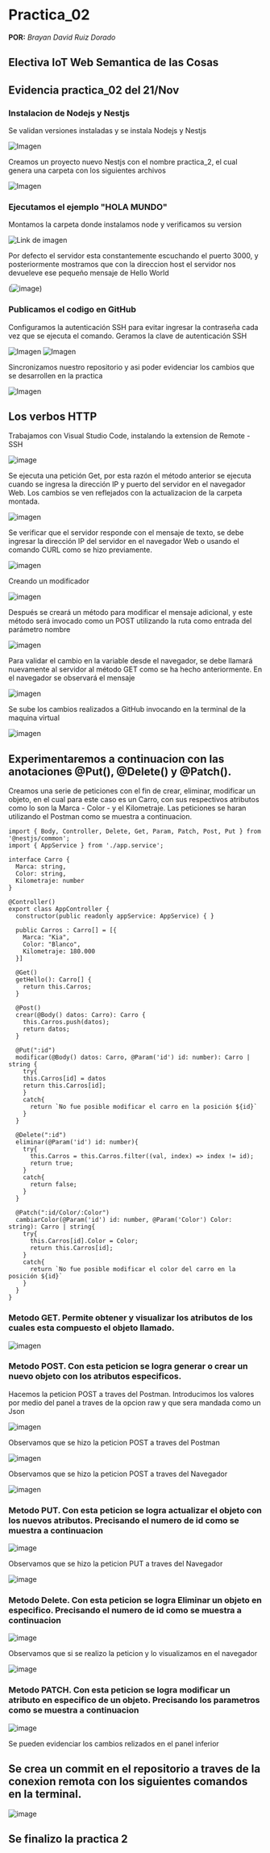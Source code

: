 # Practica_02

**POR:** *Brayan David Ruiz Dorado*

## Electiva IoT Web Semantica de las Cosas

## Evidencia practica_02 del 21/Nov

### Instalacion de Nodejs y Nestjs
Se validan versiones instaladas y se instala Nodejs y Nestjs

![Imagen](https://github.com/DavidRuiz117/WIoT/blob/main/Practica_02/Nodejs%20y%20Nestjs%20version.png?raw=true)

Creamos un proyecto nuevo Nestjs con el nombre practica_2, el cual genera una carpeta con los siguientes archivos

![Imagen](https://github.com/DavidRuiz117/WIoT/blob/main/Practica_02/carpeta%20del%20proyecto.png?raw=true)

### Ejecutamos el ejemplo "HOLA MUNDO"

Montamos la carpeta donde instalamos node y verificamos su version

![Link de imagen](https://github.com/DavidRuiz117/WIoT/blob/main/Practica_02/Verificando%20que%20esta%20instalado%20node.png?raw=true)

Por defecto el servidor esta constantemente escuchando el puerto 3000, y posteriormente mostramos que con la direccion host el servidor nos devueleve ese pequeño mensaje de Hello World

(![image](https://user-images.githubusercontent.com/78920592/203361196-5b65b19e-7c45-4f6d-a469-5a98b2173b47.png))

### Publicamos el codigo en GitHub

Configuramos la autenticación SSH para evitar ingresar la contraseña cada vez que se ejecuta el comando. Geramos la clave de autenticación SSH

![Imagen](https://github.com/DavidRuiz117/WIoT/blob/main/Practica_02/Generamos%20la%20clave%20en%20linux.png?raw=true)
![Imagen](https://github.com/DavidRuiz117/WIoT/blob/main/Practica_02/Generacion%20de%20clave%20SSH.png?raw=true)

Sincronizamos nuestro repositorio y asi poder evidenciar los cambios que se desarrollen en la practica

![Imagen](https://github.com/DavidRuiz117/WIoT/blob/main/Practica_02/Sincronicando%20reposiorio%20Git%20a%20UBUNTU.png?raw=true)

## Los verbos HTTP

Trabajamos con Visual Studio Code, instalando la extension de Remote -SSH

![image](https://github.com/DavidRuiz117/WIoT/blob/main/Practica_02/Remote%20-SSh.png?raw=true)

Se ejecuta una petición Get, por esta razón el método anterior se ejecuta cuando se ingresa la dirección IP y puerto del servidor en el navegador Web. Los cambios se ven reflejados con la actualizacion de la carpeta montada.

![imagen](https://github.com/DavidRuiz117/WIoT/blob/main/Practica_02/Modificacion%20Hola%20Mundo%201.png?raw=true)

Se verificar que el servidor responde con el mensaje de texto, se debe ingresar la dirección IP del servidor en el navegador Web o usando el comando CURL como se hizo previamente.

![imagen](https://github.com/DavidRuiz117/WIoT/blob/main/Practica_02/Modificacion%20Hola%20Mundo%202.png?raw=true)

Creando un modificador

![imagen](https://github.com/DavidRuiz117/WIoT/blob/main/Practica_02/%C2%B4Creando%20una%20variable%20persona.png?raw=true)

Después se creará un método para modificar el mensaje adicional, y este método será invocado como un POST utilizando la ruta como entrada del parámetro nombre

![imagen](https://github.com/DavidRuiz117/WIoT/blob/main/Practica_02/Metodo%20POST.png?raw=true)

Para validar el cambio en la variable desde el navegador, se debe llamará nuevamente al servidor al método GET como se ha hecho anteriormente. En el navegador se observará el mensaje

![imagen](https://github.com/DavidRuiz117/WIoT/blob/main/Practica_02/Metodo%20POST%202.png?raw=true)

Se sube los cambios realizados a GitHub invocando en la terminal de la maquina virtual

![imagen](https://github.com/DavidRuiz117/WIoT/blob/main/Practica_02/Se%20guardan%20los%20cambios%20realizados%20a%20GitHub%20por%20terminal.png?raw=true)

## Experimentaremos a continuacion con las anotaciones @Put(), @Delete() y @Patch().

Creamos una serie de peticiones con el fin de crear, eliminar, modificar un objeto, en el cual para este caso es un Carro, con sus respectivos atributos como lo son la Marca - Color - y el Kilometraje. Las peticiones se haran utilizando el Postman como se muestra a continuacion.

```
import { Body, Controller, Delete, Get, Param, Patch, Post, Put } from '@nestjs/common';
import { AppService } from './app.service';

interface Carro {
  Marca: string,
  Color: string,
  Kilometraje: number
}

@Controller()
export class AppController {
  constructor(public readonly appService: AppService) { }

  public Carros : Carro[] = [{
    Marca: "Kia",
    Color: "Blanco",
    Kilometraje: 180.000
  }]

  @Get()
  getHello(): Carro[] {
    return this.Carros;
  }

  @Post()
  crear(@Body() datos: Carro): Carro {
    this.Carros.push(datos);
    return datos;
  }

  @Put(":id")
  modificar(@Body() datos: Carro, @Param('id') id: number): Carro | string {
    try{
    this.Carros[id] = datos
    return this.Carros[id];
    }
    catch{
      return `No fue posible modificar el carro en la posición ${id}`
    }
  }

  @Delete(":id")
  eliminar(@Param('id') id: number){
    try{
      this.Carros = this.Carros.filter((val, index) => index != id);
      return true;
    }
    catch{
      return false;
    }
  }

  @Patch(":id/Color/:Color")
  cambiarColor(@Param('id') id: number, @Param('Color') Color: string): Carro | string{
    try{
      this.Carros[id].Color = Color;
      return this.Carros[id];
    }
    catch{
      return `No fue posible modificar el color del carro en la posición ${id}`
    }
  }
}
```


### Metodo **GET**. Permite obtener y visualizar los atributos de los cuales esta compuesto el objeto llamado.

![imagen](https://github.com/DavidRuiz117/WIoT/blob/main/Practica_02/peticion%20GET%20a%20traves%20del%20Postman.png?raw=true)

### Metodo **POST**. Con esta peticion se logra generar o crear un nuevo objeto con los atributos especificos.

Hacemos la peticion POST a traves del Postman. Introducimos los valores por medio del panel a traves de la opcion raw y que sera mandada como un Json

![imagen](https://github.com/DavidRuiz117/WIoT/blob/main/Practica_02/Hacemos%20la%20peticion%20POST%20a%20traves%20del%20Postman.png?raw=true)

Observamos que se hizo la peticion POST a traves del Postman

![imagen](https://github.com/DavidRuiz117/WIoT/blob/main/Practica_02/Observamos%20que%20se%20hizo%20la%20peticion%20POST%20a%20traves%20del%20Postman.png?raw=true)

Observamos que se hizo la peticion POST a traves del Navegador

![imagen](https://github.com/DavidRuiz117/WIoT/blob/main/Practica_02/Se%20observa%20que%20se%20ha%20creado%20el%20otro%20objeto%20con%20sus%20atributos.png?raw=true)

### Metodo **PUT**. Con esta peticion se logra actualizar el objeto con los nuevos atributos. Precisando el numero de id como se muestra a continuacion

![image](https://user-images.githubusercontent.com/78920592/204149760-1c57346b-8452-4d12-ab36-338fbe21eb5a.png)


Observamos que se hizo la peticion PUT a traves del Navegador

![image](https://user-images.githubusercontent.com/78920592/204149925-bd2e5a06-92c1-4d77-a304-3045d2e3eaf1.png)

### Metodo **Delete**. Con esta peticion se logra Eliminar un objeto en especifico. Precisando el numero de id como se muestra a continuacion

![image](https://user-images.githubusercontent.com/78920592/204150010-cb159751-c3fb-432c-8801-85b686fccf6c.png)

Observamos que si se realizo la peticion y lo visualizamos en el navegador  

![image](https://user-images.githubusercontent.com/78920592/204150037-0d8ff3a3-033d-4d9a-b8f3-0c0763c2ec95.png)

### Metodo **PATCH**. Con esta peticion se logra modificar un atributo en especifico de un objeto. Precisando los parametros como se muestra a continuacion

![image](https://user-images.githubusercontent.com/78920592/204150110-2de8f0c8-b5c2-4e00-9d90-83a3523ac621.png)

Se pueden evidenciar los cambios relizados en el panel inferior

## Se crea un commit en el repositorio a traves de la conexion remota con los siguientes comandos en la terminal.

![image](https://user-images.githubusercontent.com/78920592/204150526-85e49b7c-4327-4670-9a7f-fe24aa81a071.png)

## Se finalizo la practica 2


